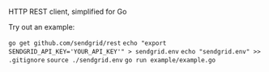 HTTP REST client, simplified for Go

Try out an example:

`go get github.com/sendgrid/rest`
`echo "export SENDGRID_API_KEY='YOUR_API_KEY'" > sendgrid.env`
`echo "sendgrid.env" >> .gitignore`
`source ./sendgrid.env`
`go run example/example.go`
